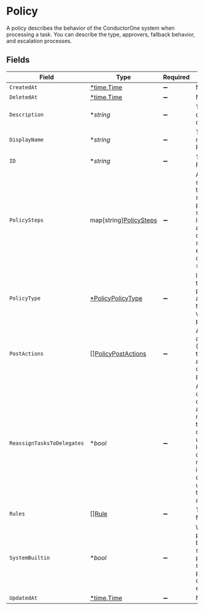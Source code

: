 # Policy

A policy describes the behavior of the ConductorOne system when processing a task. You can describe the type, approvers, fallback behavior, and escalation processes.


## Fields

| Field                                                                                                                                                                      | Type                                                                                                                                                                       | Required                                                                                                                                                                   | Description                                                                                                                                                                |
| -------------------------------------------------------------------------------------------------------------------------------------------------------------------------- | -------------------------------------------------------------------------------------------------------------------------------------------------------------------------- | -------------------------------------------------------------------------------------------------------------------------------------------------------------------------- | -------------------------------------------------------------------------------------------------------------------------------------------------------------------------- |
| `CreatedAt`                                                                                                                                                                | [*time.Time](https://pkg.go.dev/time#Time)                                                                                                                                 | :heavy_minus_sign:                                                                                                                                                         | N/A                                                                                                                                                                        |
| `DeletedAt`                                                                                                                                                                | [*time.Time](https://pkg.go.dev/time#Time)                                                                                                                                 | :heavy_minus_sign:                                                                                                                                                         | N/A                                                                                                                                                                        |
| `Description`                                                                                                                                                              | **string*                                                                                                                                                                  | :heavy_minus_sign:                                                                                                                                                         | The description of the Policy.                                                                                                                                             |
| `DisplayName`                                                                                                                                                              | **string*                                                                                                                                                                  | :heavy_minus_sign:                                                                                                                                                         | The display name of the Policy.                                                                                                                                            |
| `ID`                                                                                                                                                                       | **string*                                                                                                                                                                  | :heavy_minus_sign:                                                                                                                                                         | The ID of the Policy.                                                                                                                                                      |
| `PolicySteps`                                                                                                                                                              | map[string][PolicySteps](../../models/shared/policysteps.md)                                                                                                               | :heavy_minus_sign:                                                                                                                                                         | A map of string(policy type) to steps in a policy. This structure is leftover from a previous design, and should only ever have one key->value set.                        |
| `PolicyType`                                                                                                                                                               | [*PolicyPolicyType](../../models/shared/policypolicytype.md)                                                                                                               | :heavy_minus_sign:                                                                                                                                                         | Indicates the type of this policy. Can also be used to get the value from policySteps.                                                                                     |
| `PostActions`                                                                                                                                                              | [][PolicyPostActions](../../models/shared/policypostactions.md)                                                                                                            | :heavy_minus_sign:                                                                                                                                                         | An array of actions (ordered) to take place after a policy completes processing.                                                                                           |
| `ReassignTasksToDelegates`                                                                                                                                                 | **bool*                                                                                                                                                                    | :heavy_minus_sign:                                                                                                                                                         | A policy configuration option that allows for reassinging tasks to delgated users. This level of delegation refers to the individual delegates users set on their account. |
| `Rules`                                                                                                                                                                    | [][Rule](../../models/shared/rule.md)                                                                                                                                      | :heavy_minus_sign:                                                                                                                                                         | The rules field.                                                                                                                                                           |
| `SystemBuiltin`                                                                                                                                                            | **bool*                                                                                                                                                                    | :heavy_minus_sign:                                                                                                                                                         | Whether this policy is a builtin system policy. Builtin system policies cannot be edited.                                                                                  |
| `UpdatedAt`                                                                                                                                                                | [*time.Time](https://pkg.go.dev/time#Time)                                                                                                                                 | :heavy_minus_sign:                                                                                                                                                         | N/A                                                                                                                                                                        |